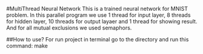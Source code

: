 #MultiThread Neural Network
This is a trained neural network for MNIST problem.
In this parallel program we use 1 thread for input layer, 8 threads for hidden layer, 10 threads for output layaer and 1 thread for showing result. 
And for all mutual exclusions we used semaphors.

##How to use?
For run project in terminal go to the directory and run this command:
    make